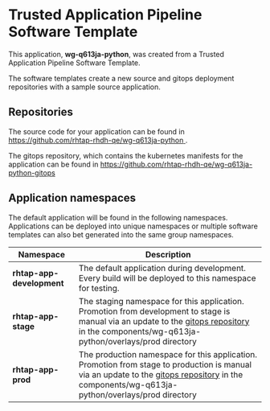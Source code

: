 # Trusted Application Pipeline Software Template

This application, **wg-q613ja-python**, was created from a Trusted Application Pipeline Software Template.

The software templates create a new source and gitops deployment repositories with a sample source application. 

## Repositories

The source code for your application can be found in [https://github.com/rhtap-rhdh-qe/wg-q613ja-python ](https://github.com/rhtap-rhdh-qe/wg-q613ja-python ).
 
The gitops repository, which contains the kubernetes manifests for the application can be found in 
[https://github.com/rhtap-rhdh-qe/wg-q613ja-python-gitops ](https://github.com/rhtap-rhdh-qe/wg-q613ja-python-gitops ) 

## Application namespaces 

The default application will be found in the following namespaces. Applications can be deployed into unique namespaces or multiple software templates can also bet generated into the same group namespaces.  

|  Namespace   |  Description   |  
| -------- | -------- |   
| **rhtap-app-development** | The default application during development. Every build will be deployed to this namespace for testing. | 
| **rhtap-app-stage** | The staging namespace for this application. Promotion from development to stage is manual via an update to the [gitops repository](https://github.com/rhtap-rhdh-qe/wg-q613ja-python-gitops ) in the components/wg-q613ja-python/overlays/prod directory |  
| **rhtap-app-prod** | The production namespace for this application. Promotion from stage to production is manual via an update to the [gitops repository](https://github.com/rhtap-rhdh-qe/wg-q613ja-python-gitops ) in the components/wg-q613ja-python/overlays/prod directory | 